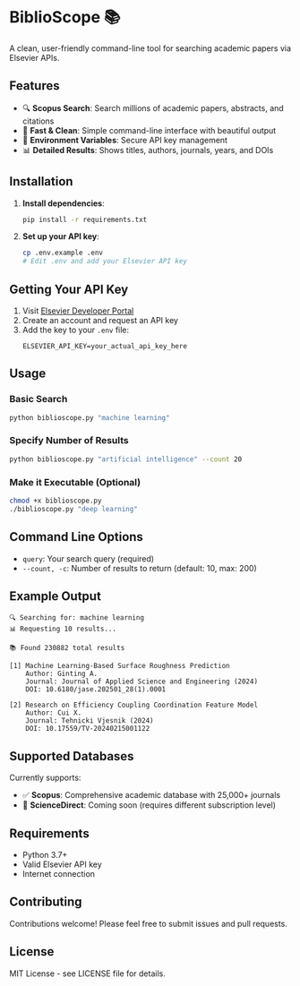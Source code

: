 # BiblioScope 📚

A clean, user-friendly command-line tool for searching academic papers via Elsevier APIs.

## Features

- 🔍 **Scopus Search**: Search millions of academic papers, abstracts, and citations
- 🚀 **Fast & Clean**: Simple command-line interface with beautiful output
- 🔑 **Environment Variables**: Secure API key management
- 📊 **Detailed Results**: Shows titles, authors, journals, years, and DOIs

## Installation

1. **Install dependencies**:
   ```bash
   pip install -r requirements.txt
   ```

2. **Set up your API key**:
   ```bash
   cp .env.example .env
   # Edit .env and add your Elsevier API key
   ```

## Getting Your API Key

1. Visit [Elsevier Developer Portal](https://dev.elsevier.com/)
2. Create an account and request an API key
3. Add the key to your `.env` file:
   ```
   ELSEVIER_API_KEY=your_actual_api_key_here
   ```

## Usage

### Basic Search
```bash
python biblioscope.py "machine learning"
```

### Specify Number of Results
```bash
python biblioscope.py "artificial intelligence" --count 20
```

### Make it Executable (Optional)
```bash
chmod +x biblioscope.py
./biblioscope.py "deep learning"
```
## Command Line Options

- `query`: Your search query (required)
- `--count, -c`: Number of results to return (default: 10, max: 200)

## Example Output

```
🔍 Searching for: machine learning
📊 Requesting 10 results...

📚 Found 230882 total results

[1] Machine Learning-Based Surface Roughness Prediction
    Author: Ginting A.
    Journal: Journal of Applied Science and Engineering (2024)
    DOI: 10.6180/jase.202501_28(1).0001

[2] Research on Efficiency Coupling Coordination Feature Model
    Author: Cui X.
    Journal: Tehnicki Vjesnik (2024)
    DOI: 10.17559/TV-20240215001122
```

## Supported Databases

Currently supports:
- ✅ **Scopus**: Comprehensive academic database with 25,000+ journals
- 🚧 **ScienceDirect**: Coming soon (requires different subscription level)

## Requirements

- Python 3.7+
- Valid Elsevier API key
- Internet connection

## Contributing

Contributions welcome! Please feel free to submit issues and pull requests.

## License

MIT License - see LICENSE file for details.
